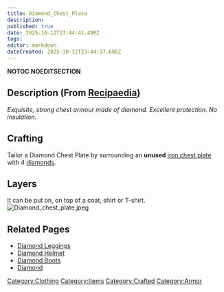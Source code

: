 ```yaml
---
title: Diamond_Chest_Plate
description: 
published: true
date: 2025-10-12T23:44:41.490Z
tags: 
editor: markdown
dateCreated: 2025-10-12T23:44:37.606Z
---
```


__NOTOC__ __NOEDITSECTION__

## Description (From [Recipaedia](Recipaedia "wikilink"))

*Exquisite, strong chest armour made of diamond. Excellent protection.
No insulation.*

## Crafting

Tailor a Diamond Chest Plate by surrounding an **unused** [iron chest
plate](Iron_Chest_Plate "wikilink") with 4
[diamonds](Recipaedia/Minerals/Diamond.md "wikilink").

## Layers

It can be put on, on top of a coat, shirt or T-shirt.
![Diamond_chest_plate.jpeg](Diamond_chest_plate.jpeg
"Diamond_chest_plate.jpeg")

## Related Pages

  - [Diamond Leggings](Diamond_Leggings "wikilink")
  - [Diamond Helmet](Diamond_Helmet "wikilink")
  - [Diamond Boots](Diamond_Boots "wikilink")
  - [Diamond](Recipaedia/Minerals/Diamond.md "wikilink")

[Category:Clothing](Category:Clothing "wikilink")
[Category:Items](Category:Items "wikilink")
[Category:Crafted](Category:Crafted "wikilink")
[Category:Armor](Category:Armor "wikilink")